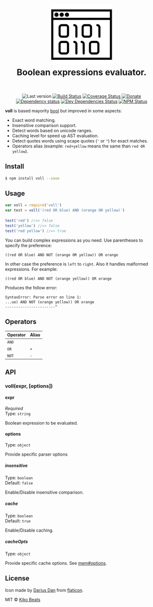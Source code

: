 <h1 align="center">
  <img src="logo.png" alt="voll" width="200">
  <br>
  Boolean expressions evaluator.
  <br>
  <br>
</h1>

<p align="center">
  <img src="https://img.shields.io/github/tag/Kikobeats/voll.svg?style=flat-square" alt="Last version"> <a href="https://travis-ci.org/Kikobeats/voll"><img src="http://img.shields.io/travis/Kikobeats/voll/master.svg?style=flat-square" alt="Build Status"></a> <a href="https://coveralls.io/github/Kikobeats/voll"><img src="https://img.shields.io/coveralls/Kikobeats/voll.svg?style=flat-square" alt="Coverage Status"></a> <a href="https://paypal.me/kikobeats"><img src="https://img.shields.io/badge/donate-paypal-blue.svg?style=flat-square" alt="Donate"></a><br><a href="https://david-dm.org/Kikobeats/voll"><img src="http://img.shields.io/david/Kikobeats/voll.svg?style=flat-square" alt="Dependency status"></a> <a href="https://david-dm.org/Kikobeats/voll#info=devDependencies"><img src="http://img.shields.io/david/dev/Kikobeats/voll.svg?style=flat-square" alt="Dev Dependencies Status"></a> <a href="https://www.npmjs.org/package/voll"><img src="http://img.shields.io/npm/dm/voll.svg?style=flat-square" alt="NPM Status"></a>
</p>

**voll** is based mayority [bool](https://www.npmjs.com/package/bool) but improved in some aspects:

- Exact word matching.
- Insensitive comparison support.
- Detect words based on unicode ranges.
- Caching level for speed up AST evaluation.
- Detect quotes words using scape quotes (`'` or `"`) for exact matches.
- Operators alias (example: `red+yellow` means the same than `red OR yellow`).

## Install

```bash
$ npm install voll --save
```

## Usage

```js
var voll = require('voll')
var test = voll('(red OR blue) AND (orange OR yellow)')

test('red') //=> false
test('yellow') //=> false
test('red yellow') //=> true
```

You can build complex expressions as you need. Use parentheses to specify the preference:

```
((red OR blue) AND NOT (orange OR yellow)) OR orange
```

In other case the preference is `left` to `right`. Also it handles malformed expressions. For example:

```
((red OR blue) AND NOT (orange yellow)) OR orange
```

Produces the follow error:

```
SyntaxError: Parse error on line 1:
...ue) AND NOT (orange yellow)) OR orange
-----------------------^
```

## Operators

| Operator | Alias       |
|----------|-------------|
| `AND`    |             |
| `OR`     | `+`         |
| `NOT`    | `-`         |

## API

### voll(expr, [options])

#### expr

*Required*<br>
Type: `string`

Boolean expression to be evaluated.

#### options

Type: `object`

Provide specific parser options

##### insensitive

Type: `boolean`<br>
Default: `false`

Enable/Disable insensitive comparison.

##### cache

Type: `boolean`<br>
Default: `true`

Enable/Disable caching.

##### cacheOpts

Type: `object`

Provide specific cache options. See [mem#options](https://github.com/sindresorhus/mem#options).

## License

Icon made by [Darius Dan](http://www.flaticon.com/free-icon/browser_173659) from [flaticon](http://www.flaticon.com/).

MIT © [Kiko Beats](https://github.com/Kikobeats)
